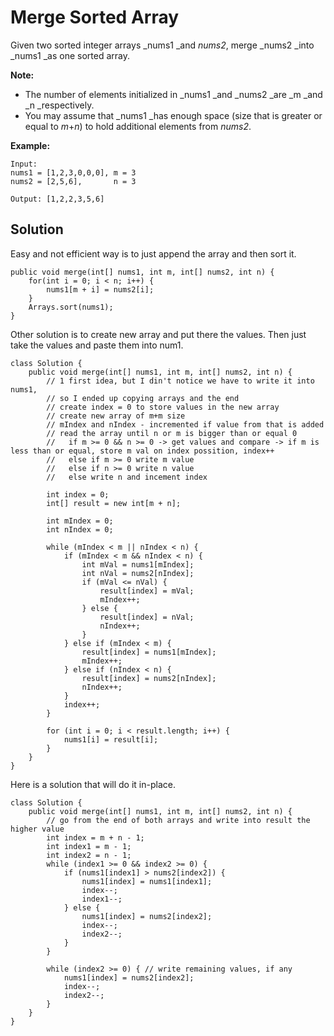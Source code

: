 # Merge Sorted Array

Given two sorted integer arrays _nums1 _and _nums2_, merge _nums2 _into _nums1 _as one sorted array.

**Note:**

* The number of elements initialized in _nums1 _and _nums2 _are _m _and _n _respectively.
* You may assume that _nums1 _has enough space \(size that is greater or equal to _m_+_n_\) to hold additional elements from _nums2_.

**Example:**

```
Input:
nums1 = [1,2,3,0,0,0], m = 3
nums2 = [2,5,6],       n = 3

Output: [1,2,2,3,5,6]
```

## Solution

Easy and not efficient way is to just append the array and then sort it. 

```
public void merge(int[] nums1, int m, int[] nums2, int n) {
    for(int i = 0; i < n; i++) {
        nums1[m + i] = nums2[i];
    }
    Arrays.sort(nums1);
}
```

Other solution is to create new array and put there the values. Then just take the values and paste them into num1.

```
class Solution {
    public void merge(int[] nums1, int m, int[] nums2, int n) {
        // 1 first idea, but I din't notice we have to write it into nums1, 
        // so I ended up copying arrays and the end
        // create index = 0 to store values in the new array
        // create new array of m+m size
        // mIndex and nIndex - incremented if value from that is added
        // read the array until n or m is bigger than or equal 0
        //   if m >= 0 && n >= 0 -> get values and compare -> if m is less than or equal, store m val on index possition, index++
        //   else if m >= 0 write m value
        //   else if n >= 0 write n value
        //   else write n and incement index 
        
        int index = 0;
        int[] result = new int[m + n];
        
        int mIndex = 0;
        int nIndex = 0;
        
        while (mIndex < m || nIndex < n) {
            if (mIndex < m && nIndex < n) {
                int mVal = nums1[mIndex];
                int nVal = nums2[nIndex];
                if (mVal <= nVal) {
                    result[index] = mVal;
                    mIndex++;
                } else {
                    result[index] = nVal;
                    nIndex++;
                }
            } else if (mIndex < m) {
                result[index] = nums1[mIndex];
                mIndex++;
            } else if (nIndex < n) {
                result[index] = nums2[nIndex];
                nIndex++;
            }
            index++;
        }
        
        for (int i = 0; i < result.length; i++) {
            nums1[i] = result[i];
        }
    }
}
```

Here is a solution that will do it in-place.

```
class Solution {
    public void merge(int[] nums1, int m, int[] nums2, int n) {
        // go from the end of both arrays and write into result the higher value
        int index = m + n - 1;
        int index1 = m - 1;
        int index2 = n - 1;
        while (index1 >= 0 && index2 >= 0) {
            if (nums1[index1] > nums2[index2]) {
                nums1[index] = nums1[index1];
                index--;
                index1--;
            } else {
                nums1[index] = nums2[index2];
                index--;
                index2--;
            }
        }
        
        while (index2 >= 0) { // write remaining values, if any
            nums1[index] = nums2[index2];
            index--;
            index2--;
        }        
    }
}
```




